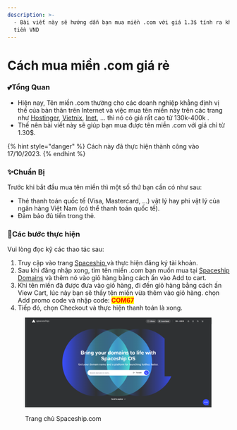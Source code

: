 ```yaml
---
description: >-
  - Bài viết này sẽ hướng dẫn bạn mua miền .com với giá 1.3$ tính ra khoảng 32k
  tiền VND
---
```


# Cách mua miền .com giá rẻ

### 💕Tổng Quan

* Hiện nay, Tên miền .com thường cho các doanh nghiệp khẳng định vị thế của bản thân trên Internet và việc mua tên miền này trên các trang như [Hostinger](https://www.hostinger.vn/), [Vietnix](https://vietnix.vn/), [Inet](https://inet.vn/), ... thì nó có giá rất cao từ 130k-400k .
* Thế nên bài viết này sẽ giúp bạn mua được tên miền .com với giá chỉ từ 1.30$.

{% hint style="danger" %}
Cách này đã thực hiện thành công vào 17/10/2023.
{% endhint %}

### ✨Chuẩn Bị

Trước khi bắt đầu mua tên miền thì một số thứ bạn cần có như sau:

* Thẻ thanh toán quốc tế (Visa, Mastercard, ...) vật lý hay phi vật lý của ngân hàng Việt Nam (có thể thanh toán quốc tế).
* Đảm bảo đủ tiền trong thẻ.

### 📑Các bước thực hiện

Vui lòng đọc kỹ các thao tác sau:

1. Truy cập vào trang [Spaceship ](https://www.spaceship.com/)và thực hiện đăng ký tài khoản.
2. Sau khi đăng nhập xong, tìm tên miền .com bạn muốn mua tại [Spaceship Domains](https://www.spaceship.com/domains/) và thêm nó vào giỏ hàng bằng cách ấn vào Add to cart.
3. Khi tên miền đã được đưa vào giỏ hàng, đi đến giỏ hàng bằng cách ấn View Cart, lúc này bạn sẽ thấy tên miền vừa thêm vào giỏ hàng. chọn Add promo code và nhập code: <mark style="color:red;">**COM67**</mark>
4. Tiếp đó, chọn Checkout và thực hiện thanh toán là xong.

<figure><img src="../.gitbook/assets/image.png" alt=""><figcaption><p>Trang chủ Spaceship.com</p></figcaption></figure>

